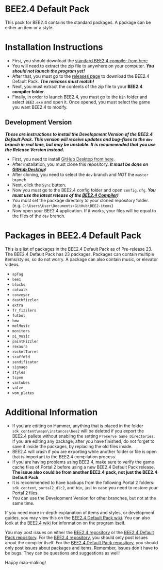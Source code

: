 # BEE2.4 Default Pack
 This pack for BEE2.4 contains the standard packages. A package can be either an item or a style.

# Installation Instructions

* First, you should download the [standard BEE2.4 compiler from here](https://github.com/BenVlodgi/BEE2.4/releases)
* You will need to extract the zip file to anywhere on your computer. **_You should not launch the program yet!_**
* After that, you must go to the [releases page](https://github.com/TeamSpen210/BEE2-items/releases) to download the BEE2.4 Default Pack. **_The releases must match!_**
* Next, you must extract the contents of the zip file to your **BEE2.4 compiler folder**.
* Finally, in order to launch BEE2.4, you must go to the `bin` folder and select `BEE2.exe` and open it. Once opened, you must select the game you want BEE2.4 to modify.

## Development Version

**_These are instructions to install the Development Version of the BEE2.4 Default Pack. This version will receive updates and bug-fixes to the `dev` branch in real time, but may be unstable. It is recommended that you use the Release Version instead._**

* First, you need to install [GitHub Desktop from here](https://desktop.github.com/).
* After installation, you must clone this repository. **_It must be done on [GitHub Desktop](https://desktop.github.com/)!_**
* After cloning, you need to select the `dev` branch and _NOT_ the `master` branch.
* Next, click the `Sync` button.
* Now you must go to the BEE2.4 config folder and open `config.cfg`. **_You must use the latest release of the [BEE2.4 Compiler](https://github.com/BenVlodgi/BEE2.4/releases)!_**
* You must set the package directory to your cloned repository folder. (e.g. `C:\Users\User\Documents\GitHub\BEE2-items`)
* Now open your BEE2.4 application. If it works, your files will be equal to the files of the `dev` branch.

# Packages in BEE2.4 Default Pack

This is a list of packages in the BEE2.4 Default Pack as of Pre-release 23. The BEE2.4 Default Pack has 23 packages.
Packages can contain multiple items/styles, so do not worry. A package can also contain music, or elevator videos.

* `apTag`
* `bee1`
* `blocks`
* `catwalk`
* `conveyor`
* `deathfizzler`
* `extra`
* `fr_fizzlers`
* `futbol`
* `hmw`
* `melMusic`
* `monitors`
* `p1_music`
* `paintFizzler`
* `rexaura`
* `rocketTurret`
* `scaffold`
* `sendificator`
* `signage`
* `styles`
* `tspen`
* `vactubes`
* `valve`
* `wom_plates`

# Additional Information

* If you are editing on Hammer, anything that is placed in the folder `sdk_content\maps\instances\bee2` will be deleted if you export the BEE2.4 pallete without enabling the setting `Preserve Game Directories`. If you are editing any package, after you have finished, do not forget to save it inside the packages, by replacing the old files inside.
* BEE2.4 will crash if you are exporting while another folder or file is open that is important to the BEE2.4 compilation process.
* If you are having problems using BEE2.4, make sure to verify the game cache files of Portal 2 before using a new BEE2.4 Default Pack release. **The issue also could be from another BEE2.4 pack, not just the BEE2.4 Default Pack**
* It is recommended to have backups from the following Portal 2 folders: `sdk_content`, `portal2_dlc2`, and `bin`, just in case you need to restore your Portal 2 files.
* You can use the Development Version for other branches, but not at the same time.

If you need more in-depth explanation of items and styles, or development guides, you may view this on the [BEE2.4 Default Pack wiki](https://github.com/TeamSpen210/BEE2-items/wiki).
You can also look at the [BEE2.4 wiki](https://github.com/BenVlodgi/BEE2.4/wiki) for information on the program itself.

You may post issues on either the [BEE2.4 repository](https://github.com/BenVlodgi/BEE2.4/issues) or the [BEE2.4 Default Pack repository](https://github.com/TeamSpen210/BEE2-items/issues).
For the [BEE2.4 repository](https://github.com/BenVlodgi/BEE2.4/issues), you should only post issues about the compiler itself.
For the [BEE2.4 Default Pack repository](https://github.com/TeamSpen210/BEE2-items/issues), you should only post issues about packages and items.
Remember, issues don't have to be bugs. They can be questions and suggestions as well!

Happy map-making!
